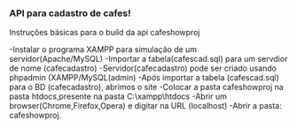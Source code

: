 <h3>API para cadastro de cafes!</h3>
  
 Instruções básicas para o build da api cafeshowproj
 
-Instalar o programa XAMPP para simulação de um servidor(Apache/MySQL)
-Importar a tabela(cafescad.sql) para um servdior de nome (cafecadastro)
-Servidor(cafecadastro) pode ser criado usando phpadmin (XAMPP/MySQL(admin)
-Após importar a tabela (cafescad.sql) para o BD (cafecadastro), abrimos o site
-Colocar a pasta cafeshowproj na pasta htdocs,presente na pasta C:\xampp\htdocs
-Abrir um browser(Chrome,Firefox,Opera) e digitar na URL (localhost)
-Abrir a pasta: cafeshowproj.
